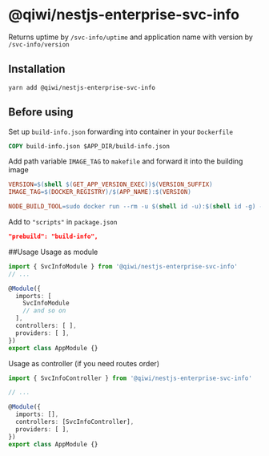 # @qiwi/nestjs-enterprise-svc-info
Returns uptime by `/svc-info/uptime` and application name with version by `/svc-info/version`
## Installation
```shell script
yarn add @qiwi/nestjs-enterprise-svc-info
```
## Before using
Set up `build-info.json` forwarding into container in your `Dockerfile`
```dockerfile
COPY build-info.json $APP_DIR/build-info.json
``` 

Add path variable `IMAGE_TAG` to `makefile` and forward it into the building image
```makefile
VERSION=$(shell $(GET_APP_VERSION_EXEC))$(VERSION_SUFFIX)
IMAGE_TAG=$(DOCKER_REGISTRY)/$(APP_NAME):$(VERSION)

NODE_BUILD_TOOL=sudo docker run --rm -u $(shell id -u):$(shell id -g) -v $(HOME):/home -v $(PWD):/app -e "IMAGE_TAG=$(IMAGE_TAG)" -e "VERSION=$(VERSION)" -e "IMAGE_TAG_LATEST=$(IMAGE_TAG_LATEST)" <your building image name>

```
Add to `"scripts"` in `package.json`
```json
"prebuild": "build-info",
```
##Usage
Usage as module
```typescript
import { SvcInfoModule } from '@qiwi/nestjs-enterprise-svc-info'
// ...

@Module({
  imports: [
    SvcInfoModule
    // and so on
  ],
  controllers: [ ],
  providers: [ ],
})
export class AppModule {}
```

Usage as controller (if you need routes order)

```typescript
import { SvcInfoController } from '@qiwi/nestjs-enterprise-svc-info'

// ...

@Module({
  imports: [],
  controllers: [SvcInfoController],
  providers: [ ],
})
export class AppModule {}
```
